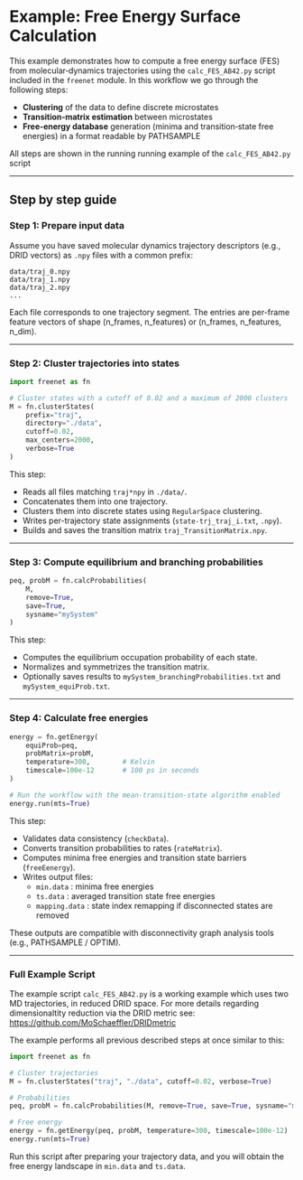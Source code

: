 # Example: Free Energy Surface Calculation

This example demonstrates how to compute a free energy surface (FES) from molecular‐dynamics trajectories using the `calc_FES_AB42.py` script included in the `freenet` module. In this workflow we go through the following steps:

- **Clustering** of the data to define discrete microstates  
- **Transition‐matrix estimation** between microstates  
- **Free‐energy database** generation (minima and transition‐state free energies) in a format readable by PATHSAMPLE  

All steps are shown in the running running example of the `calc_FES_AB42.py` script

---

## Step by step guide

### Step 1: Prepare input data

Assume you have saved molecular dynamics trajectory descriptors (e.g., DRID vectors) as `.npy` files with a common prefix:

```
data/traj_0.npy
data/traj_1.npy
data/traj_2.npy
...
```

Each file corresponds to one trajectory segment. The entries are per-frame feature vectors of shape (n_frames, n_features) or (n_frames, n_features, n_dim).

---

### Step 2: Cluster trajectories into states

```python
import freenet as fn

# Cluster states with a cutoff of 0.02 and a maximum of 2000 clusters
M = fn.clusterStates(
    prefix="traj",
    directory="./data",
    cutoff=0.02,
    max_centers=2000,
    verbose=True
)
```

This step:
- Reads all files matching `traj*npy` in `./data/`.
- Concatenates them into one trajectory.
- Clusters them into discrete states using `RegularSpace` clustering.
- Writes per-trajectory state assignments (`state-trj_traj_i.txt`, `.npy`).
- Builds and saves the transition matrix `traj_TransitionMatrix.npy`.

---

### Step 3: Compute equilibrium and branching probabilities

```python
peq, probM = fn.calcProbabilities(
    M,
    remove=True,
    save=True,
    sysname="mySystem"
)
```

This step:
- Computes the equilibrium occupation probability of each state.
- Normalizes and symmetrizes the transition matrix.
- Optionally saves results to `mySystem_branchingProbabilities.txt` and `mySystem_equiProb.txt`.

---

### Step 4: Calculate free energies

```python
energy = fn.getEnergy(
    equiProb=peq,
    probMatrix=probM,
    temperature=300,        # Kelvin
    timescale=100e-12       # 100 ps in seconds
)

# Run the workflow with the mean-transition-state algorithm enabled
energy.run(mts=True)
```

This step:
- Validates data consistency (`checkData`).
- Converts transition probabilities to rates (`rateMatrix`).
- Computes minima free energies and transition state barriers (`freeEenergy`).
- Writes output files:
  - `min.data` : minima free energies
  - `ts.data`  : averaged transition state free energies
  - `mapping.data` : state index remapping if disconnected states are removed

These outputs are compatible with disconnectivity graph analysis tools (e.g., PATHSAMPLE / OPTIM).

---

### Full Example Script

The example script `calc_FES_AB42.py` is a working example which uses two MD trajectories, in reduced DRID space. 
For more details regarding dimensionaltity reduction via the DRID metric see: https://github.com/MoSchaeffler/DRIDmetric

The example performs all previous described steps at once similar to this:
```python
import freenet as fn

# Cluster trajectories
M = fn.clusterStates("traj", "./data", cutoff=0.02, verbose=True)

# Probabilities
peq, probM = fn.calcProbabilities(M, remove=True, save=True, sysname="mySystem")

# Free energy
energy = fn.getEnergy(peq, probM, temperature=300, timescale=100e-12)
energy.run(mts=True)
```

Run this script after preparing your trajectory data, and you will obtain the free energy landscape in `min.data` and `ts.data`.

